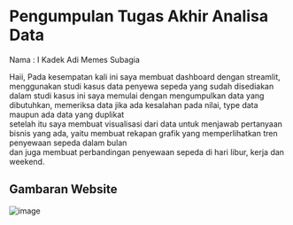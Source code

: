 # Pengumpulan Tugas Akhir Analisa Data

Nama : I Kadek Adi Memes Subagia


Haii, Pada kesempatan kali ini saya membuat dashboard dengan streamlit, menggunakan studi kasus data penyewa sepeda yang sudah disediakan <br>
dalam studi kasus ini saya memulai dengan mengumpulkan data yang dibutuhkan, memeriksa data jika ada kesalahan pada nilai, type data maupun ada data yang duplikat <br>
setelah itu saya membuat visualisasi dari data untuk menjawab pertanyaan bisnis yang ada, yaitu membuat rekapan grafik yang memperlihatkan tren penyewaan sepeda dalam bulan <br>
dan juga membuat perbandingan penyewaan sepeda di hari libur, kerja dan weekend.


## Gambaran Website 
![image](https://github.com/user-attachments/assets/017d19c2-8ce4-427f-92ab-26ff518255ca)
